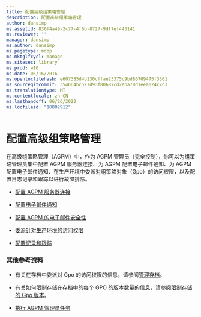 ```yaml
---
title: 配置高级组策略管理
description: 配置高级组策略管理
author: dansimp
ms.assetid: 836f4a49-2c77-4f6b-8727-9df7ef443141
ms.reviewer: ''
manager: dansimp
ms.author: dansimp
ms.pagetype: mdop
ms.mktglfcycl: manage
ms.sitesec: library
ms.prod: w10
ms.date: 06/16/2016
ms.openlocfilehash: e607385d4b130cffae23375c9bd86709475f3561
ms.sourcegitcommit: 354664bc527d93f80687cd2eba70d1eea024c7c3
ms.translationtype: MT
ms.contentlocale: zh-CN
ms.lasthandoff: 06/26/2020
ms.locfileid: "10802912"
---
```

# 配置高级组策略管理


在高级组策略管理（AGPM）中，作为 AGPM 管理员（完全控制），你可以为组策略管理员集中配置 AGPM 服务器连接、为 AGPM 配置电子邮件通知、为 AGPM 配置电子邮件通知、在生产环境中委派对组策略对象（Gpo）的访问权限，以及配置日志记录和跟踪以进行故障排除。

-   [配置 AGPM 服务器连接](configure-agpm-server-connections-agpm30ops.md)

-   [配置电子邮件通知](configure-e-mail-notification-agpm30ops.md)

-   [配置 AGPM 的电子邮件安全性](configure-e-mail-security-for-agpm-agpm30ops.md)

-   [委派针对生产环境的访问权限](delegate-access-to-the-production-environment-agpm30ops.md)

-   [配置记录和跟踪](configure-logging-and-tracing-agpm30ops.md)

### 其他参考资料

-   有关在存档中委派对 Gpo 的访问权限的信息，请参阅[管理存档](managing-the-archive.md)。

-   有关如何限制存储在存档中的每个 GPO 的版本数量的信息，请参阅[限制存储的 Gpo 版本](limit-the-gpo-versions-stored-agpm30ops.md)。

-   [执行 AGPM 管理员任务](performing-agpm-administrator-tasks-agpm30ops.md)

 

 





